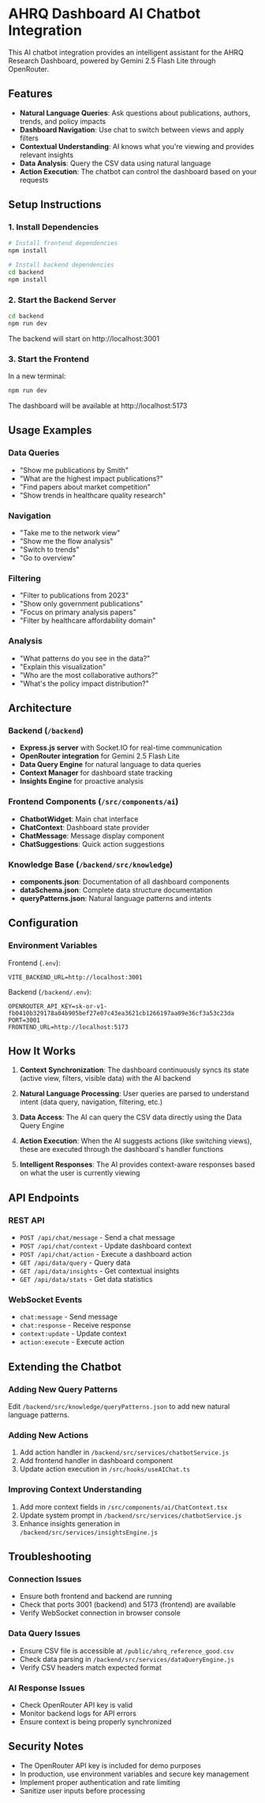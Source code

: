 # AHRQ Dashboard AI Chatbot Integration

This AI chatbot integration provides an intelligent assistant for the AHRQ Research Dashboard, powered by Gemini 2.5 Flash Lite through OpenRouter.

## Features

- **Natural Language Queries**: Ask questions about publications, authors, trends, and policy impacts
- **Dashboard Navigation**: Use chat to switch between views and apply filters
- **Contextual Understanding**: AI knows what you're viewing and provides relevant insights
- **Data Analysis**: Query the CSV data using natural language
- **Action Execution**: The chatbot can control the dashboard based on your requests

## Setup Instructions

### 1. Install Dependencies

```bash
# Install frontend dependencies
npm install

# Install backend dependencies
cd backend
npm install
```

### 2. Start the Backend Server

```bash
cd backend
npm run dev
```

The backend will start on http://localhost:3001

### 3. Start the Frontend

In a new terminal:

```bash
npm run dev
```

The dashboard will be available at http://localhost:5173

## Usage Examples

### Data Queries
- "Show me publications by Smith"
- "What are the highest impact publications?"
- "Find papers about market competition"
- "Show trends in healthcare quality research"

### Navigation
- "Take me to the network view"
- "Show me the flow analysis"
- "Switch to trends"
- "Go to overview"

### Filtering
- "Filter to publications from 2023"
- "Show only government publications"
- "Focus on primary analysis papers"
- "Filter by healthcare affordability domain"

### Analysis
- "What patterns do you see in the data?"
- "Explain this visualization"
- "Who are the most collaborative authors?"
- "What's the policy impact distribution?"

## Architecture

### Backend (`/backend`)
- **Express.js server** with Socket.IO for real-time communication
- **OpenRouter integration** for Gemini 2.5 Flash Lite
- **Data Query Engine** for natural language to data queries
- **Context Manager** for dashboard state tracking
- **Insights Engine** for proactive analysis

### Frontend Components (`/src/components/ai`)
- **ChatbotWidget**: Main chat interface
- **ChatContext**: Dashboard state provider
- **ChatMessage**: Message display component
- **ChatSuggestions**: Quick action suggestions

### Knowledge Base (`/backend/src/knowledge`)
- **components.json**: Documentation of all dashboard components
- **dataSchema.json**: Complete data structure documentation
- **queryPatterns.json**: Natural language patterns and intents

## Configuration

### Environment Variables

Frontend (`.env`):
```
VITE_BACKEND_URL=http://localhost:3001
```

Backend (`/backend/.env`):
```
OPENROUTER_API_KEY=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
PORT=3001
FRONTEND_URL=http://localhost:5173
```

## How It Works

1. **Context Synchronization**: The dashboard continuously syncs its state (active view, filters, visible data) with the AI backend

2. **Natural Language Processing**: User queries are parsed to understand intent (data query, navigation, filtering, etc.)

3. **Data Access**: The AI can query the CSV data directly using the Data Query Engine

4. **Action Execution**: When the AI suggests actions (like switching views), these are executed through the dashboard's handler functions

5. **Intelligent Responses**: The AI provides context-aware responses based on what the user is currently viewing

## API Endpoints

### REST API
- `POST /api/chat/message` - Send a chat message
- `POST /api/chat/context` - Update dashboard context
- `POST /api/chat/action` - Execute a dashboard action
- `GET /api/data/query` - Query data
- `GET /api/data/insights` - Get contextual insights
- `GET /api/data/stats` - Get data statistics

### WebSocket Events
- `chat:message` - Send message
- `chat:response` - Receive response
- `context:update` - Update context
- `action:execute` - Execute action

## Extending the Chatbot

### Adding New Query Patterns
Edit `/backend/src/knowledge/queryPatterns.json` to add new natural language patterns.

### Adding New Actions
1. Add action handler in `/backend/src/services/chatbotService.js`
2. Add frontend handler in dashboard component
3. Update action execution in `/src/hooks/useAIChat.ts`

### Improving Context Understanding
1. Add more context fields in `/src/components/ai/ChatContext.tsx`
2. Update system prompt in `/backend/src/services/chatbotService.js`
3. Enhance insights generation in `/backend/src/services/insightsEngine.js`

## Troubleshooting

### Connection Issues
- Ensure both frontend and backend are running
- Check that ports 3001 (backend) and 5173 (frontend) are available
- Verify WebSocket connection in browser console

### Data Query Issues
- Ensure CSV file is accessible at `/public/ahrq_reference_good.csv`
- Check data parsing in `/backend/src/services/dataQueryEngine.js`
- Verify CSV headers match expected format

### AI Response Issues
- Check OpenRouter API key is valid
- Monitor backend logs for API errors
- Ensure context is being properly synchronized

## Security Notes

- The OpenRouter API key is included for demo purposes
- In production, use environment variables and secure key management
- Implement proper authentication and rate limiting
- Sanitize user inputs before processing